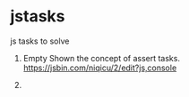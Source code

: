 # jstasks
js tasks to solve

1. Empty
Shown the concept of assert tasks.
https://jsbin.com/niqicu/2/edit?js,console

2. 
